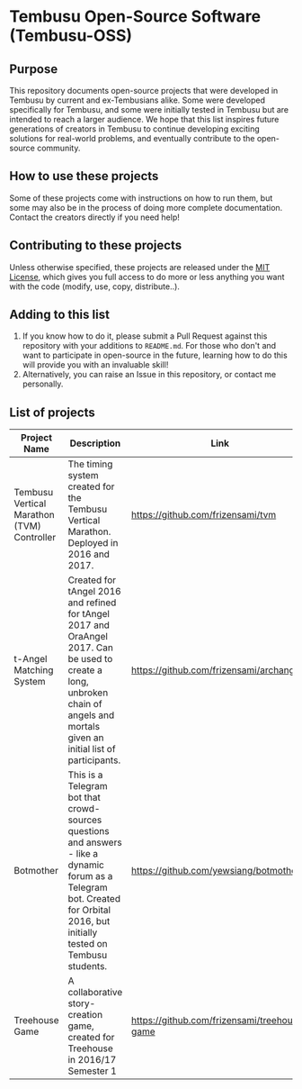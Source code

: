 # Tembusu Open-Source Software (Tembusu-OSS)

## Purpose
This repository documents open-source projects that were developed in Tembusu by current and ex-Tembusians alike. Some were developed specifically for Tembusu, and some were initially tested in Tembusu but are intended to reach a larger audience. We hope that this list inspires future generations of creators in Tembusu to continue developing exciting solutions for real-world problems, and eventually contribute to the open-source community. 

## How to use these projects
Some of these projects come with instructions on how to run them, but some may also be in the process of doing more complete documentation. Contact the creators directly if you need help! 

## Contributing to these projects
Unless otherwise specified, these projects are released under the [MIT License](https://opensource.org/licenses/MIT), which gives you full access to do more or less anything you want with the code (modify, use, copy, distribute..).

## Adding to this list
1. If you know how to do it, please submit a Pull Request against this repository with your additions to `README.md`. For those who don't and want to participate in open-source in the future, learning how to do this will provide you with an invaluable skill!
2. Alternatively, you can raise an Issue in this repository, or contact me personally. 

## List of projects
| Project Name | Description | Link |
| --- | --- | --- |
| Tembusu Vertical Marathon (TVM) Controller | The timing system created for the Tembusu Vertical Marathon. Deployed in 2016 and 2017. | https://github.com/frizensami/tvm |
| t-Angel Matching System | Created for tAngel 2016 and refined for tAngel 2017 and OraAngel 2017. Can be used to create a long, unbroken chain of angels and mortals given an initial list of participants. | https://github.com/frizensami/archangel |
| Botmother | This is a Telegram bot that crowd-sources questions and answers - like a dynamic forum as a Telegram bot. Created for Orbital 2016, but initially tested on Tembusu students. | https://github.com/yewsiang/botmother |
| Treehouse Game | A collaborative story-creation game, created for Treehouse in 2016/17 Semester 1 | https://github.com/frizensami/treehouse-game |

